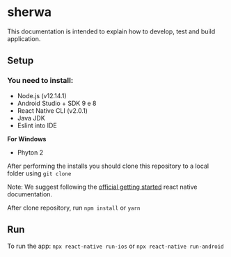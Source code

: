 # sherwa

This documentation is intended to explain how to develop, test and build application.

## Setup

### You need to install:

- Node.js (v12.14.1)
- Android Studio + SDK 9 e 8
- React Native CLI (v2.0.1)
- Java JDK
- Eslint into IDE

**For Windows**

- Phyton 2

After performing the installs you should clone this repository to a local folder using `git clone`

Note: We suggest following the [official getting started](https://facebook.github.io/react-native/docs/getting-started) react native documentation.

After clone repository, run `npm install` or `yarn`

## Run

To run the app:
`npx react-native run-ios` or `npx react-native run-android`
